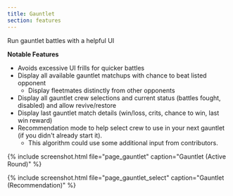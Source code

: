 ```yaml
---
title: Gauntlet
section: features
---
```


Run gauntlet battles with a helpful UI

**Notable Features**
* Avoids excessive UI frills for quicker battles
* Display all available gauntlet matchups with chance to beat listed opponent
  * Display fleetmates distinctly from other opponents
* Display all gauntlet crew selections and current status (battles fought, disabled) and allow revive/restore
* Display last gauntlet match details (win/loss, crits, chance to win, last win reward)
* Recommendation mode to help select crew to use in your next gauntlet (if you didn't already start it).
  * This algorithm could use some additional input from contributors.

{% include screenshot.html file="page_gauntlet" caption="Gauntlet (Active Round)" %}

{% include screenshot.html file="page_gauntlet_select" caption="Gauntlet (Recommendation)" %}
